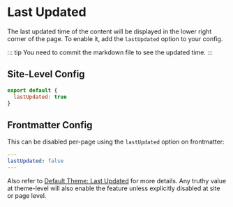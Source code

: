 # Last Updated

The last updated time of the content will be displayed in the lower right corner of the page. To enable it, add the `lastUpdated` option to your config.

::: tip
You need to commit the markdown file to see the updated time.
:::

## Site-Level Config

```js
export default {
  lastUpdated: true
}
```

## Frontmatter Config

This can be disabled per-page using the `lastUpdated` option on frontmatter:

```yaml
---
lastUpdated: false
---
```

Also refer to [Default Theme: Last Updated](./default-theme-config#lastupdated) for more details. Any truthy value at theme-level will also enable the feature unless explicitly disabled at site or page level.
